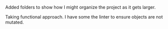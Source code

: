 Added folders to show how I might organize the project as it gets larger.

Taking functional approach. I have some the linter to ensure objects are not mutated.
